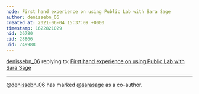 ```yaml
---
node: First hand experience on using Public Lab with Sara Sage
author: denissebn_06
created_at: 2021-06-04 15:37:09 +0000
timestamp: 1622821029
nid: 26780
cid: 28866
uid: 749988
---
```




[denissebn_06](../profile/denissebn_06) replying to: [First hand experience on using Public Lab with Sara Sage](../notes/denissebn_06/06-04-2021/first-hand-experience-on-using-public-lab-with-sara-sage)

----
 [@denissebn_06](/profile/denissebn_06) has marked [@sarasage](/profile/sarasage) as a co-author. 